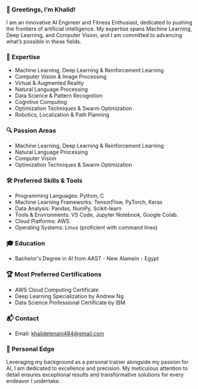 ### 👋 Greetings, I’m Khalid!
I am an innovative AI Engineer and Fitness Enthusiast, dedicated to pushing the frontiers of artificial intelligence. My expertise spans Machine Learning, Deep Learning, and Computer Vision, and I am committed to advancing what’s possible in these fields.

### 🌟 Expertise
* Machine Learning, Deep Learning & Reinforcement Learning
* Computer Vision & Image Processing
* Virtual & Augmented Reality
* Natural Language Processing
* Data Science & Pattern Recognition
* Cognitive Computing
* Optimization Techniques & Swarm Optimization
* Robotics, Localization & Path Planning

### 🔍 Passion Areas
* Machine Learning, Deep Learning & Reinforcement Learning
* Natural Language Processing
* Computer Vision
* Optimization Techniques & Swarm Optimization

### 🛠️ Preferred Skills & Tools
* Programming Languages: Python, C
* Machine Learning Frameworks: TensorFlow, PyTorch, Keras
* Data Analysis: Pandas, NumPy, Scikit-learn
* Tools & Environments: VS Code, Jupyter Notebook, Google Colab.
* Cloud Platforms: AWS.
* Operating Systems: Linux (proficient with command lines)

### 🎓 Education
* Bachelor's Degree in AI from AAST - New Alamein - Egypt
  
### 🏆 Most Preferred Certifications
* AWS Cloud Computing Certificate
* Deep Learning Specialization by Andrew Ng
* Data Science Professional Certificate by IBM

### 📬 Contact
* Email: khalidelenani484@gmail.com
  
### 💪 Personal Edge
Leveraging my background as a personal trainer alongside my passion for AI, I am dedicated to excellence and precision. My meticulous attention to detail ensures exceptional results and transformative solutions for every endeavor I undertake.
